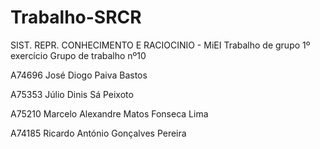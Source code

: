 # Trabalho-SRCR
SIST. REPR. CONHECIMENTO E RACIOCINIO - MiEI
Trabalho de grupo 1º exercício
Grupo de trabalho nº10 

 A74696 José Diogo Paiva Bastos
 
 A75353 Júlio Dinis Sá Peixoto
 
 A75210 Marcelo Alexandre Matos Fonseca Lima
 
 A74185 Ricardo António Gonçalves Pereira
